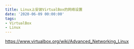 ```yaml
---
title: Linux上安装VirtualBox的网络设置
date: '2020-06-09 00:00:00'
tags:
- VirtualBox
- Linux
---
```



https://www.virtualbox.org/wiki/Advanced_Networking_Linux
